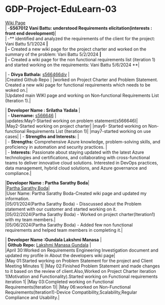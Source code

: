 # GDP-Project-EduLearn-03
[Wiki Page](https://github.com/s566466div/GDP-Project-EduLearn-03/wiki)<br>
| -**S567012 Vani Battu: understood Requirements elicitation(interests : front end development)**|<br>
| -** identified and analyzed the requirements of the client for the project: Vani Battu 5/1/2024 **|<br>
| -** Created a new wiki page for the project charter and worked on the summary of the problem: Vani Battu 5/2/2024 **|<br>
| -** Created a wiki page for the non functional requirements list (iteration 1) and started working on the requirements: Vani Battu 5/6/2024 **|<br> 



| - **Divya Bathala:** [s566466div](https://github.com/s566466div) |<br>
|Created Github Repo |
|worked on Project Charter and Problem Statement. Created a new wiki page for functional requirements which needs to be woked on.|<br>
|Updated main WIKI page and working on Non‐functional Requirements List (Iteration 1).|<br>

| **Developer Name : Srilatha Yadala** |<br>
| - **Username:** [s566646](https://github.com/S566646) |<br>
|updates:May1-Started working on problem statement(s566646)|<br>
|May2-Started working on project charter|
|may6- Started working on Non-functional Requirements List (Iteration 1)|
|may7-started working on use cases|
| - **Strengths and Interests:** |<br>
|   - **Strengths:** Comprehensive Azure knowledge, problem-solving skills, and proficiency in automation and security practices. |<br>
|   - **Interests:** Passionate about staying updated with the latest Azure technologies and certifications, and collaborating with cross-functional teams to deliver innovative cloud solutions. Interested in DevOps practices, data management, hybrid cloud solutions, and Azure governance and compliance.|<br>

|**Developer Name : Partha Sarathy Boda**|<br>
|[Partha Sarathy Boda](https://github.com/S564200)|<br>
|User Name: Partha Sarathy Boda-Created wiki page and updated my information.<br>
|05/01/2024(Partha Sarathy Boda) - Disscussed about the Problem statement with our customer and started working on it.<br>
|05/02/2024(Partha Sarathy Boda) - Worked on project charter(Iteration1) with my team members.|<br>
|05/06/2024(Partha Sarathy Boda) - Added few non functional requirements and helped team members in completing it.|<br>


| **Developer Name :Gundala Lakshmi Manasa** |<br>
| **Github Repo:** [Lakshmi Manasa Gundala](https://github.com/mansa-97) |<br>
|April 30:Worked on Requirements Engineering Investigation document and updated my profile in About the developers wiki page|<br>
|May 01:Started working on Problem Statement for the project and Client Meeting Minutes 1|
|May 02:Finished Problem Statement and made changes to it based on the review of client.Also,Worked on Project Charter iteration 1(Motivation and Functionality).Started working on Functional requirements iteration 1|
|May 03:Completed working on Functional Requirements(Iteration 1)|
|May 06:worked on Non-Functional Requirements(Iteration1)-Device Compatibility,Scalability,Regular Compliance and Usability.|

